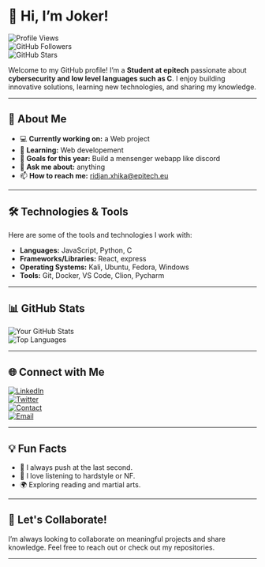 # 👋 Hi, I’m Joker!

![Profile Views](https://komarev.com/ghpvc/?username=yourusername&color=blue)  
![GitHub Followers](https://img.shields.io/github/followers/yourusername?label=Follow&style=social)  
![GitHub Stars](https://img.shields.io/github/stars/yourusername?label=Stars&style=social)

Welcome to my GitHub profile! I’m a **Student at epitech** passionate about **cybersecurity and low level languages such as C**. I enjoy building innovative solutions, learning new technologies, and sharing my knowledge.

---

## 🌟 About Me

- 💻 **Currently working on:** a Web project  
- 🌱 **Learning:** Web developement
- 🎯 **Goals for this year:** Build a mensenger webapp like discord
- 💬 **Ask me about:** anything 
- 📫 **How to reach me:** ridjan.xhika@epitech.eu

---

## 🛠️ Technologies & Tools

Here are some of the tools and technologies I work with:

- **Languages:** JavaScript, Python, C
- **Frameworks/Libraries:** React, express
- **Operating Systems:** Kali, Ubuntu, Fedora, Windows
- **Tools:** Git, Docker, VS Code, Clion, Pycharm

---

## 📊 GitHub Stats

![Your GitHub Stats](https://github-readme-stats.vercel.app/api?username=yourusername&show_icons=true&theme=radical)  
![Top Languages](https://github-readme-stats.vercel.app/api/top-langs/?username=yourusername&layout=compact&theme=radical)

---


## 🌐 Connect with Me

[![LinkedIn](https://img.shields.io/badge/LinkedIn-Connect-blue?style=flat-square&logo=linkedin)](https://linkedin.com/in/ridjan-xhika-8a0a312ab)  
[![Twitter](https://img.shields.io/badge/Twitter-Follow-blue?style=flat-square&logo=twitter)](https://twitter.com/Lost_Jokerr)  
[![Contact](https://img.shields.io/badge/Portfolio-Visit-brightgreen?style=flat-square&logo=web)](https://linktr.ee/Lost_Joker)  
[![Email](https://img.shields.io/badge/Email-Contact-red?style=flat-square&logo=gmail)](mailto:ridjan.xhika@epitech.eu)

---

## 💡 Fun Facts

- 🐾 I always push at the last second.  
- 🎵 I love listening to hardstyle or NF.  
- 🌍 Exploring reading and martial arts.  

---

## 🤝 Let's Collaborate!

I’m always looking to collaborate on meaningful projects and share knowledge. Feel free to reach out or check out my repositories.

---
